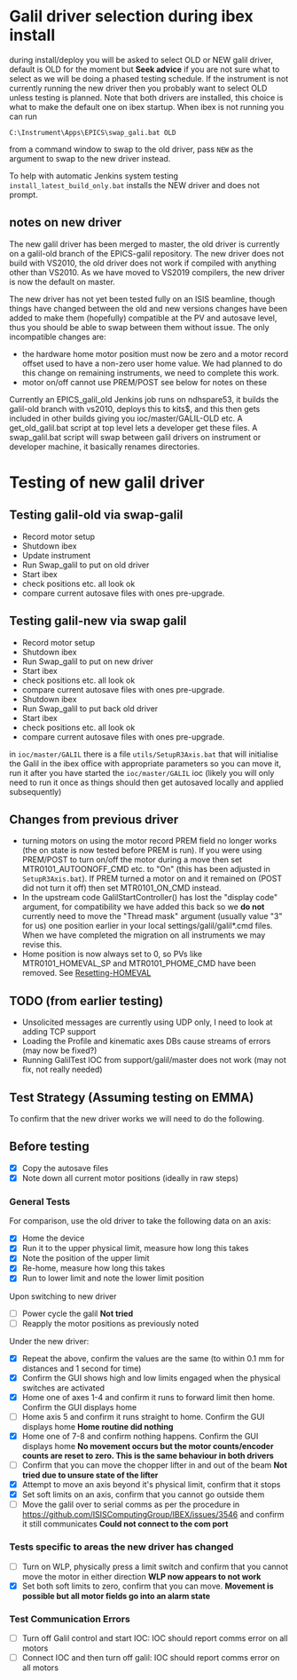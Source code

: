 # Galil driver selection during ibex install

during install/deploy you will be asked to select OLD or NEW galil driver, default is OLD for the moment but **Seek advice** if you are not sure what to select as we will be doing a phased testing schedule. If the instrument is not currently running the new driver then you probably want to select OLD unless testing is planned. Note that both drivers are installed, this choice is what to make the default one on ibex startup. When ibex is not running you can run
```
C:\Instrument\Apps\EPICS\swap_gali.bat OLD
```
from a command window to swap to the old driver, pass `NEW` as the argument to swap to the new driver instead.

To help with automatic Jenkins system testing `install_latest_build_only.bat` installs the NEW driver and does not prompt. 

## notes on new driver

The new galil driver has been merged to master, the old driver is currently on a galil-old branch of the EPICS-galil repository. The new driver does not build with VS2010, the old driver does not work if compiled with anything other than VS2010. As we have moved to VS2019 compilers, the new driver is now the default on master.

The new driver has not yet been tested fully on an ISIS beamline, though things have changed between the old and new versions changes have been added to make them (hopefully) compatible at the PV and autosave level, thus you should be able to swap between them without issue. The only incompatible changes are:
* the hardware home motor position must now be zero and a motor record offset used to have a non-zero user home value. We had planned to do this change on remaining instruments, we need to complete this work.
* motor on/off cannot use PREM/POST
see below for notes on these

Currently an EPICS_galil_old Jenkins job runs on ndhspare53, it builds the galil-old branch with vs2010, deploys this to kits$, and this then gets included in other builds giving you ioc/master/GALIL-OLD etc. A get_old_galil.bat script at top level lets a developer get these files. A swap_galil.bat script will swap between galil drivers on instrument or developer machine, it basically renames directories.

# Testing of new galil driver

## Testing galil-old via swap-galil 

* Record motor setup
* Shutdown ibex
* Update instrument
* Run Swap_galil to put on old driver
* Start ibex
* check positions etc. all look ok
* compare current autosave files with ones pre-upgrade.

## Testing galil-new via swap galil

* Record motor setup
* Shutdown ibex
* Run Swap_galil to put on new driver
* Start ibex
* check positions etc. all look ok
* compare current autosave files with ones pre-upgrade.
* Shutdown ibex
* Run Swap_galil to put back old driver
* Start ibex
* check positions etc. all look ok
* compare current autosave files with ones pre-upgrade.

in `ioc/master/GALIL` there is a file  `utils/SetupR3Axis.bat`  that will initialise the Galil in the ibex office with appropriate parameters so you can move it, run it after you have started the `ioc/master/GALIL` ioc (likely you will only need to run it once as things should then get autosaved locally and applied subsequently)
 
## Changes from previous driver

* turning motors on using the motor record PREM field no longer works (the on state is now tested before PREM is run). If you were using PREM/POST to turn on/off the motor during a move then set MTR0101_AUTOONOFF_CMD etc. to "On" (this has been adjusted in `SetupR3Axis.bat`). If PREM turned a motor on and it remained on (POST did not turn it off) then set MTR0101_ON_CMD instead.
* In the upstream code GalilStartController() has lost the "display code" argument, for compatibility we have added this back so we **do not** currently need to move the "Thread mask" argument (usually value "3" for us) one position earlier in your local settings/galil/galil*.cmd files. When we have completed the migration on all instruments we may revise this. 
* Home position is now always set to 0, so PVs like MTR0101_HOMEVAL_SP and MTR0101_PHOME_CMD have been removed. See [Resetting-HOMEVAL](Resetting-HOMEVAL)

## TODO (from earlier testing)

* Unsolicited messages are currently using UDP only, I need to look at adding TCP support
* Loading the Profile and kinematic axes DBs cause streams of errors (may now be fixed?) 
* Running GalilTest IOC from support/galil/master does not work (may not fix, not really needed)
  
## Test Strategy (Assuming testing on EMMA)

To confirm that the new driver works we will need to do the following.

## Before testing
- [x] Copy the autosave files
- [x] Note down all current motor positions (ideally in raw steps)

### General Tests

For comparison, use the old driver to take the following data on an axis:
- [x] Home the device  
- [x] Run it to the upper physical limit, measure how long this takes
- [x] Note the position of the upper limit
- [x] Re-home, measure how long this takes
- [x] Run to lower limit and note the lower limit position

Upon switching to new driver 
- [ ] Power cycle the galil **Not tried**
- [ ] Reapply the motor positions as previously noted 

Under the new driver:
- [x] Repeat the above, confirm the values are the same (to within 0.1 mm for distances and 1 second for time)
- [x] Confirm the GUI shows high and low limits engaged when the physical switches are activated
- [x] Home one of axes 1-4 and confirm it runs to forward limit then home. Confirm the GUI displays home
- [ ] Home axis 5 and confirm it runs straight to home. Confirm the GUI displays home **Home routine did nothing**
- [x] Home one of 7-8 and confirm nothing happens. Confirm the GUI displays home **No movement occurs but the motor counts/encoder counts are reset to zero. This is the same behaviour in both drivers**
- [ ] Confirm that you can move the chopper lifter in and out of the beam **Not tried due to unsure state of the lifter**
- [x] Attempt to move an axis beyond it's physical limit, confirm that it stops
- [x] Set soft limits on an axis, confirm that you cannot go outside them
- [ ] Move the galil over to serial comms as per the procedure in https://github.com/ISISComputingGroup/IBEX/issues/3546 and confirm it still communicates **Could not connect to the com port**

### Tests specific to areas the new driver has changed
- [ ] Turn on WLP, physically press a limit switch and confirm that you cannot move the motor in either direction **WLP now appears to not work**
- [x] Set both soft limits to zero, confirm that you can move. **Movement is possible but all motor fields go into an alarm state**

### Test Communication Errors
- [ ] Turn off Galil control and start IOC: IOC should report comms error on all motors
- [ ] Connect IOC and then turn off galil: IOC should report comms error on all motors
